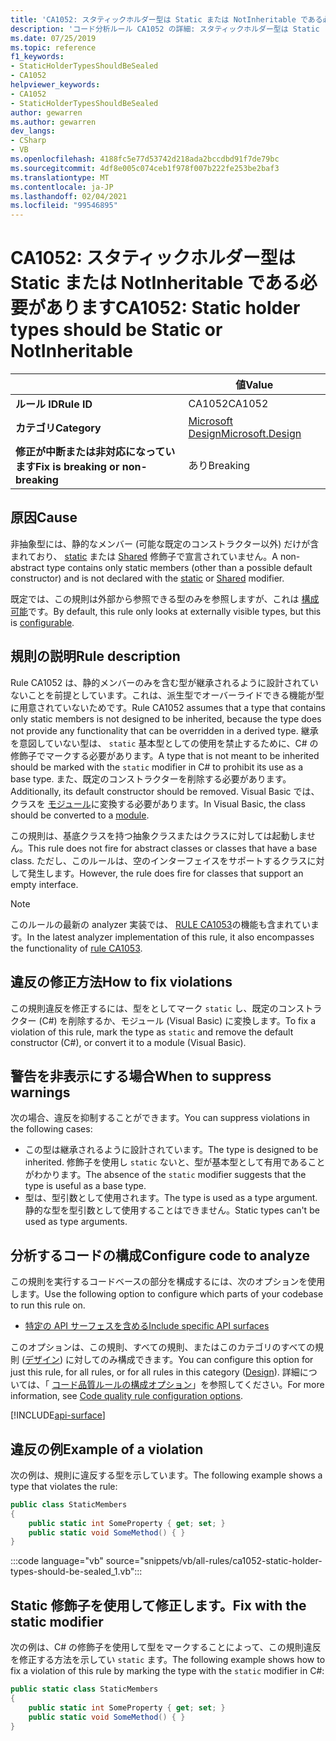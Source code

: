 ```yaml
---
title: 'CA1052: スタティックホルダー型は Static または NotInheritable である必要があります (コード分析)'
description: 'コード分析ルール CA1052 の詳細: スタティックホルダー型は Static または NotInheritable である必要があります'
ms.date: 07/25/2019
ms.topic: reference
f1_keywords:
- StaticHolderTypesShouldBeSealed
- CA1052
helpviewer_keywords:
- CA1052
- StaticHolderTypesShouldBeSealed
author: gewarren
ms.author: gewarren
dev_langs:
- CSharp
- VB
ms.openlocfilehash: 4188fc5e77d53742d218ada2bccdbd91f7de79bc
ms.sourcegitcommit: 4df8e005c074ceb1f978f007b222fe253be2baf3
ms.translationtype: MT
ms.contentlocale: ja-JP
ms.lasthandoff: 02/04/2021
ms.locfileid: "99546895"
---
```

# <a name="ca1052-static-holder-types-should-be-static-or-notinheritable"></a><span data-ttu-id="41f16-103">CA1052: スタティックホルダー型は Static または NotInheritable である必要があります</span><span class="sxs-lookup"><span data-stu-id="41f16-103">CA1052: Static holder types should be Static or NotInheritable</span></span>

| | <span data-ttu-id="41f16-104">値</span><span class="sxs-lookup"><span data-stu-id="41f16-104">Value</span></span> |
|-|-|
| <span data-ttu-id="41f16-105">**ルール ID**</span><span class="sxs-lookup"><span data-stu-id="41f16-105">**Rule ID**</span></span> |<span data-ttu-id="41f16-106">CA1052</span><span class="sxs-lookup"><span data-stu-id="41f16-106">CA1052</span></span>|
| <span data-ttu-id="41f16-107">**カテゴリ**</span><span class="sxs-lookup"><span data-stu-id="41f16-107">**Category**</span></span> |[<span data-ttu-id="41f16-108">Microsoft Design</span><span class="sxs-lookup"><span data-stu-id="41f16-108">Microsoft.Design</span></span>](design-warnings.md)|
| <span data-ttu-id="41f16-109">**修正が中断または非対応になっています**</span><span class="sxs-lookup"><span data-stu-id="41f16-109">**Fix is breaking or non-breaking**</span></span> |<span data-ttu-id="41f16-110">あり</span><span class="sxs-lookup"><span data-stu-id="41f16-110">Breaking</span></span>|

## <a name="cause"></a><span data-ttu-id="41f16-111">原因</span><span class="sxs-lookup"><span data-stu-id="41f16-111">Cause</span></span>

<span data-ttu-id="41f16-112">非抽象型には、静的なメンバー (可能な既定のコンストラクター以外) だけが含まれており、 [static](../../../csharp/language-reference/keywords/static.md) または [Shared](../../../visual-basic/language-reference/modifiers/shared.md) 修飾子で宣言されていません。</span><span class="sxs-lookup"><span data-stu-id="41f16-112">A non-abstract type contains only static members (other than a possible default constructor) and is not declared with the [static](../../../csharp/language-reference/keywords/static.md) or [Shared](../../../visual-basic/language-reference/modifiers/shared.md) modifier.</span></span>

<span data-ttu-id="41f16-113">既定では、この規則は外部から参照できる型のみを参照しますが、これは [構成可能](#configure-code-to-analyze)です。</span><span class="sxs-lookup"><span data-stu-id="41f16-113">By default, this rule only looks at externally visible types, but this is [configurable](#configure-code-to-analyze).</span></span>

## <a name="rule-description"></a><span data-ttu-id="41f16-114">規則の説明</span><span class="sxs-lookup"><span data-stu-id="41f16-114">Rule description</span></span>

<span data-ttu-id="41f16-115">Rule CA1052 は、静的メンバーのみを含む型が継承されるように設計されていないことを前提としています。これは、派生型でオーバーライドできる機能が型に用意されていないためです。</span><span class="sxs-lookup"><span data-stu-id="41f16-115">Rule CA1052 assumes that a type that contains only static members is not designed to be inherited, because the type does not provide any functionality that can be overridden in a derived type.</span></span> <span data-ttu-id="41f16-116">継承を意図していない型は、 `static` 基本型としての使用を禁止するために、C# の修飾子でマークする必要があります。</span><span class="sxs-lookup"><span data-stu-id="41f16-116">A type that is not meant to be inherited should be marked with the `static` modifier in C# to prohibit its use as a base type.</span></span> <span data-ttu-id="41f16-117">また、既定のコンストラクターを削除する必要があります。</span><span class="sxs-lookup"><span data-stu-id="41f16-117">Additionally, its default constructor should be removed.</span></span> <span data-ttu-id="41f16-118">Visual Basic では、クラスを [モジュール](../../../visual-basic/language-reference/statements/module-statement.md)に変換する必要があります。</span><span class="sxs-lookup"><span data-stu-id="41f16-118">In Visual Basic, the class should be converted to a [module](../../../visual-basic/language-reference/statements/module-statement.md).</span></span>

<span data-ttu-id="41f16-119">この規則は、基底クラスを持つ抽象クラスまたはクラスに対しては起動しません。</span><span class="sxs-lookup"><span data-stu-id="41f16-119">This rule does not fire for abstract classes or classes that have a base class.</span></span> <span data-ttu-id="41f16-120">ただし、このルールは、空のインターフェイスをサポートするクラスに対して発生します。</span><span class="sxs-lookup"><span data-stu-id="41f16-120">However, the rule does fire for classes that support an empty interface.</span></span>

> [!NOTE]
> <span data-ttu-id="41f16-121">このルールの最新の analyzer 実装では、 [RULE CA1053](ca1053.md)の機能も含まれています。</span><span class="sxs-lookup"><span data-stu-id="41f16-121">In the latest analyzer implementation of this rule, it also encompasses the functionality of [rule CA1053](ca1053.md).</span></span>

## <a name="how-to-fix-violations"></a><span data-ttu-id="41f16-122">違反の修正方法</span><span class="sxs-lookup"><span data-stu-id="41f16-122">How to fix violations</span></span>

<span data-ttu-id="41f16-123">この規則違反を修正するには、型をとしてマーク `static` し、既定のコンストラクター (C#) を削除するか、モジュール (Visual Basic) に変換します。</span><span class="sxs-lookup"><span data-stu-id="41f16-123">To fix a violation of this rule, mark the type as `static` and remove the default constructor (C#), or convert it to a module (Visual Basic).</span></span>

## <a name="when-to-suppress-warnings"></a><span data-ttu-id="41f16-124">警告を非表示にする場合</span><span class="sxs-lookup"><span data-stu-id="41f16-124">When to suppress warnings</span></span>

<span data-ttu-id="41f16-125">次の場合、違反を抑制することができます。</span><span class="sxs-lookup"><span data-stu-id="41f16-125">You can suppress violations in the following cases:</span></span>

- <span data-ttu-id="41f16-126">この型は継承されるように設計されています。</span><span class="sxs-lookup"><span data-stu-id="41f16-126">The type is designed to be inherited.</span></span> <span data-ttu-id="41f16-127">修飾子を使用し `static` ないと、型が基本型として有用であることがわかります。</span><span class="sxs-lookup"><span data-stu-id="41f16-127">The absence of the `static` modifier suggests that the type is useful as a base type.</span></span>
- <span data-ttu-id="41f16-128">型は、型引数として使用されます。</span><span class="sxs-lookup"><span data-stu-id="41f16-128">The type is used as a type argument.</span></span> <span data-ttu-id="41f16-129">静的な型を型引数として使用することはできません。</span><span class="sxs-lookup"><span data-stu-id="41f16-129">Static types can't be used as type arguments.</span></span>

## <a name="configure-code-to-analyze"></a><span data-ttu-id="41f16-130">分析するコードの構成</span><span class="sxs-lookup"><span data-stu-id="41f16-130">Configure code to analyze</span></span>

<span data-ttu-id="41f16-131">この規則を実行するコードベースの部分を構成するには、次のオプションを使用します。</span><span class="sxs-lookup"><span data-stu-id="41f16-131">Use the following option to configure which parts of your codebase to run this rule on.</span></span>

- [<span data-ttu-id="41f16-132">特定の API サーフェスを含める</span><span class="sxs-lookup"><span data-stu-id="41f16-132">Include specific API surfaces</span></span>](#include-specific-api-surfaces)

<span data-ttu-id="41f16-133">このオプションは、この規則、すべての規則、またはこのカテゴリのすべての規則 ([デザイン](design-warnings.md)) に対してのみ構成できます。</span><span class="sxs-lookup"><span data-stu-id="41f16-133">You can configure this option for just this rule, for all rules, or for all rules in this category ([Design](design-warnings.md)).</span></span> <span data-ttu-id="41f16-134">詳細については、「 [コード品質ルールの構成オプション](../code-quality-rule-options.md)」を参照してください。</span><span class="sxs-lookup"><span data-stu-id="41f16-134">For more information, see [Code quality rule configuration options](../code-quality-rule-options.md).</span></span>

[!INCLUDE[api-surface](~/includes/code-analysis/api-surface.md)]

## <a name="example-of-a-violation"></a><span data-ttu-id="41f16-135">違反の例</span><span class="sxs-lookup"><span data-stu-id="41f16-135">Example of a violation</span></span>

<span data-ttu-id="41f16-136">次の例は、規則に違反する型を示しています。</span><span class="sxs-lookup"><span data-stu-id="41f16-136">The following example shows a type that violates the rule:</span></span>

```csharp
public class StaticMembers
{
    public static int SomeProperty { get; set; }
    public static void SomeMethod() { }
}
```

:::code language="vb" source="snippets/vb/all-rules/ca1052-static-holder-types-should-be-sealed_1.vb":::

## <a name="fix-with-the-static-modifier"></a><span data-ttu-id="41f16-137">Static 修飾子を使用して修正します。</span><span class="sxs-lookup"><span data-stu-id="41f16-137">Fix with the static modifier</span></span>

<span data-ttu-id="41f16-138">次の例は、C# の修飾子を使用して型をマークすることによって、この規則違反を修正する方法を示してい `static` ます。</span><span class="sxs-lookup"><span data-stu-id="41f16-138">The following example shows how to fix a violation of this rule by marking the type with the `static` modifier in C#:</span></span>

```csharp
public static class StaticMembers
{
    public static int SomeProperty { get; set; }
    public static void SomeMethod() { }
}
```
